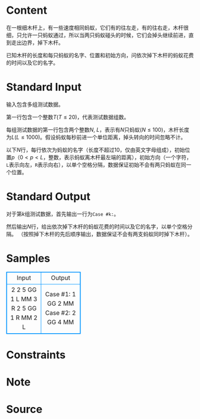 
# Content

在一根细木杆上，有一些速度相同蚂蚁，它们有的往左走，有的往右走，木杆很细，只允许一只蚂蚁通过，所以当两只蚂蚁碰头的时候，它们会掉头继续前进，直到走出边界，掉下木杆。

已知木杆的长度和每只蚂蚁的名字、位置和初始方向，问依次掉下木杆的蚂蚁花费的时间以及它的名字。

# Standard Input

输入包含多组测试数据。

第一行包含一个整数$T$($T\leq 20$)，代表测试数据组数。

每组测试数据的第一行包含两个整数$N$, $L$，表示有$N$只蚂蚁($N\leq 100$)，木杆长度为$L$($L\leq 1000$)。假设蚂蚁每秒前进一个单位距离，掉头转向的时间忽略不计。

以下$N$行，每行依次为蚂蚁的名字（长度不超过$10$，仅由英文字母组成），初始位置$p$（$0 < p < L$，整数，表示蚂蚁离木杆最左端的距离），初始方向（一个字符，`L`表示向左，`R`表示向右），以单个空格分隔，数据保证初始不会有两只蚂蚁在同一个位置。

# Standard Output

对于第$k$组测试数据，首先输出一行为`Case #k:`。

然后输出$N$行，给出依次掉下木杆的蚂蚁花费的时间以及它的名字，以单个空格分隔。
（按照掉下木杆的先后顺序输出，数据保证不会有两支蚂蚁同时掉下木杆）。

# Samples

<style>
        table,table tr th, table tr td { border:1px solid #0094ff; }
        table { width: 200px; min-height: 25px; line-height: 25px; text-align: center; border-collapse: collapse;}   
    </style>
<table>
	<tr>
		<td>Input</td>
		<td>Output</td>
	</tr>
<tr><td>2
2 5
GG 1 L
MM 3 R
2 5
GG 1 R
MM 2 L</td><td>Case #1:
1 GG
2 MM
Case #2:
2 GG
4 MM</td></tr></table>


# Constraints



# Note



# Source


